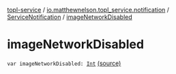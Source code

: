 [topl-service](../../index.md) / [io.matthewnelson.topl_service.notification](../index.md) / [ServiceNotification](index.md) / [imageNetworkDisabled](./image-network-disabled.md)

# imageNetworkDisabled

`var imageNetworkDisabled: `[`Int`](https://kotlinlang.org/api/latest/jvm/stdlib/kotlin/-int/index.html) [(source)](https://github.com/05nelsonm/TorOnionProxyLibrary-Android/blob/master/topl-service/src/main/java/io/matthewnelson/topl_service/notification/ServiceNotification.kt#L113)